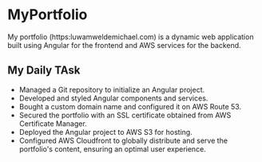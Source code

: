 # MyPortfolio

My portfolio (https:luwamweldemichael.com) is a dynamic web application built using Angular for the frontend and AWS services for the backend.

## My Daily TAsk
- Managed a Git repository to initialize an Angular project.
- Developed and styled Angular components and services.
- Bought a custom domain name and configured it on AWS Route 53.
- Secured the portfolio with an SSL certificate obtained from AWS Certificate Manager.
- Deployed the Angular project to AWS S3 for hosting.
- Configured AWS Cloudfront to globally distribute and serve the portfolio's content, ensuring an optimal user experience.
